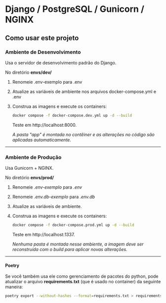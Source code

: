 # Django / PostgreSQL / Gunicorn / NGINX 

## Como usar este projeto

### Ambiente de Desenvolvimento

Usa o servidor de desenvolvimento padrão do Django.

No diretório **envs/dev/**

1. Renomeie .env-exemplo para .env

1. Atualize as variáveis ​​de ambiente nos arquivos docker-compose.yml e .env

1. Construa as imagens e execute os containers:


    ```sh
    docker compose -f docker-compose.dev.yml up -d --build
    ```

    Teste em http://localhost:8000.
    
    *A pasta "app" é montada no contêiner e as alterações no código são aplicadas automaticamente.*

---

### Ambiente de Produção

Usa Gunicorn + NGINX.

No diretório **envs/prod/**

1. Renomeie *.env-exemplo* para *.env*
2. Renomeie *.env.db-exemplo* para *.env.db*
1. Atualize as variáveis ​​de ambiente.
1. Construa as imagens e execute os containers:

    ```sh
    docker compose -f docker-compose.prod.yml up -d --build
    ```

    Teste em http://localhost:1337. 
    
    *Nenhuma pasta é montada nesse ambiente, a imagem deve ser reconstruída com o build para aplicar novas alterações.*

---

#### Poetry

Se você também usa ele como gerenciamento de pacotes do python, pode atualizar o arquivo **requirements.txt** (que é usado no container) da seguinte maneira:

 ```sh
 poetry export --without-hashes --format=requirements.txt > requirements.txt
 ```